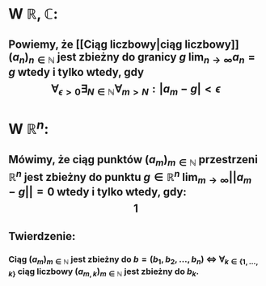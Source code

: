 # W $\mathbb{R}$, $\mathbb{C}$:
## Powiemy, że [[Ciąg liczbowy|ciąg liczbowy]] $(a_n)_{n\in\mathbb{N}}$ jest **zbieżny do granicy** $g$ $\lim_{n\to\infty}a_n=g$ wtedy i tylko wtedy, gdy $$\forall_{\epsilon>0}\exists_{N\in\mathbb{N}}\forall_{m>N}:|a_m-g|<\epsilon$$
# W $\mathbb{R}^n$:
## Mówimy, że ciąg punktów $(a_m)_{m\in\mathbb{N}}$ przestrzeni $\mathbb{R}^n$ jest **zbieżny do punktu** $g\in\mathbb{R}^n$ $\lim_{m\rightarrow\infty}||a_m-g||=0$ wtedy i tylko wtedy, gdy: $$1$$
## **Twierdzenie**:
### Ciąg $(a_m)_{m\in\mathbb{N}}$ jest zbieżny do $b=(b_1,b_2,...,b_n)$ $\iff$ $\forall_{k\in \{1,...,k\}}$ ciąg liczbowy $(a_{m,k})_{m\in\mathbb{N}}$ jest zbieżny do $b_k$.